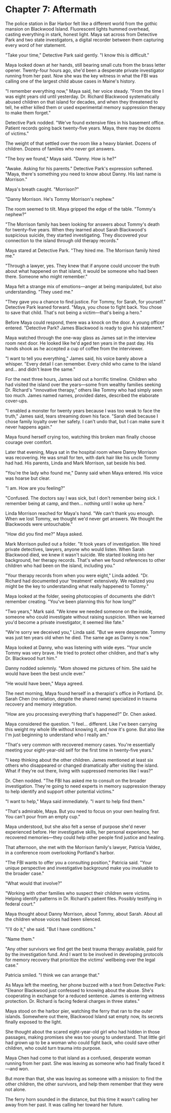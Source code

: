 # Chapter 7: Aftermath

The police station in Bar Harbor felt like a different world from the gothic mansion on Blackwood Island. Fluorescent lights hummed overhead, casting everything in stark, honest light. Maya sat across from Detective Park and two state investigators, a digital recorder between them capturing every word of her statement.

"Take your time," Detective Park said gently. "I know this is difficult."

Maya looked down at her hands, still bearing small cuts from the brass letter opener. Twenty-four hours ago, she'd been a desperate private investigator running from her past. Now she was the key witness in what the FBI was calling one of the largest child abuse cases in Maine's history.

"I remember everything now," Maya said, her voice steady. "From the time I was eight years old until yesterday. Dr. Richard Blackwood systematically abused children on that island for decades, and when they threatened to tell, he either killed them or used experimental memory suppression therapy to make them forget."

Detective Park nodded. "We've found extensive files in his basement office. Patient records going back twenty-five years. Maya, there may be dozens of victims."

The weight of that settled over the room like a heavy blanket. Dozens of children. Dozens of families who never got answers.

"The boy we found," Maya said. "Danny. How is he?"

"Awake. Asking for his parents." Detective Park's expression softened. "Maya, there's something you need to know about Danny. His last name is Morrison."

Maya's breath caught. "Morrison?"

"Danny Morrison. He's Tommy Morrison's nephew."

The room seemed to tilt. Maya gripped the edge of the table. "Tommy's nephew?"

"The Morrison family has been looking for answers about Tommy's death for twenty-five years. When they learned about Sarah Blackwood's suspicious suicide, they started investigating. They discovered your connection to the island through old therapy records."

Maya stared at Detective Park. "They hired me. The Morrison family hired me."

"Through a lawyer, yes. They knew that if anyone could uncover the truth about what happened on that island, it would be someone who had been there. Someone who might remember."

Maya felt a strange mix of emotions—anger at being manipulated, but also understanding. "They used me."

"They gave you a chance to find justice. For Tommy, for Sarah, for yourself." Detective Park leaned forward. "Maya, you chose to fight back. You chose to save that child. That's not being a victim—that's being a hero."

Before Maya could respond, there was a knock on the door. A young officer entered. "Detective Park? James Blackwood is ready to give his statement."

Maya watched through the one-way glass as James sat in the interview room next door. He looked like he'd aged ten years in the past day. His hands shook as he accepted a cup of coffee from the interviewer.

"I want to tell you everything," James said, his voice barely above a whisper. "Every detail I can remember. Every child who came to the island and... and didn't leave the same."

For the next three hours, James laid out a horrific timeline. Children who had visited the island over the years—some from wealthy families seeking Dr. Richard's "innovative therapy," others like Tommy who had simply seen too much. James named names, provided dates, described the elaborate cover-ups.

"I enabled a monster for twenty years because I was too weak to face the truth," James said, tears streaming down his face. "Sarah died because I chose family loyalty over her safety. I can't undo that, but I can make sure it never happens again."

Maya found herself crying too, watching this broken man finally choose courage over comfort.

Later that evening, Maya sat in the hospital room where Danny Morrison was recovering. He was small for ten, with dark hair like his uncle Tommy had had. His parents, Linda and Mark Morrison, sat beside his bed.

"You're the lady who found me," Danny said when Maya entered. His voice was hoarse but clear.

"I am. How are you feeling?"

"Confused. The doctors say I was sick, but I don't remember being sick. I remember being at camp, and then... nothing until I woke up here."

Linda Morrison reached for Maya's hand. "We can't thank you enough. When we lost Tommy, we thought we'd never get answers. We thought the Blackwoods were untouchable."

"How did you find me?" Maya asked.

Mark Morrison pulled out a folder. "It took years of investigation. We hired private detectives, lawyers, anyone who would listen. When Sarah Blackwood died, we knew it wasn't suicide. We started looking into her background, her therapy records. That's when we found references to other children who had been on the island, including you."

"Your therapy records from when you were eight," Linda added. "Dr. Richard had documented your 'treatment' extensively. We realized you might be the key to understanding what really happened to Tommy."

Maya looked at the folder, seeing photocopies of documents she didn't remember creating. "You've been planning this for how long?"

"Two years," Mark said. "We knew we needed someone on the inside, someone who could investigate without raising suspicion. When we learned you'd become a private investigator, it seemed like fate."

"We're sorry we deceived you," Linda said. "But we were desperate. Tommy was just ten years old when he died. The same age as Danny is now."

Maya looked at Danny, who was listening with wide eyes. "Your uncle Tommy was very brave. He tried to protect other children, and that's why Dr. Blackwood hurt him."

Danny nodded solemnly. "Mom showed me pictures of him. She said he would have been the best uncle ever."

"He would have been," Maya agreed.

The next morning, Maya found herself in a therapist's office in Portland. Dr. Sarah Chen (no relation, despite the shared name) specialized in trauma recovery and memory integration.

"How are you processing everything that's happened?" Dr. Chen asked.

Maya considered the question. "I feel... different. Like I've been carrying this weight my whole life without knowing it, and now it's gone. But also like I'm just beginning to understand who I really am."

"That's very common with recovered memory cases. You're essentially meeting your eight-year-old self for the first time in twenty-five years."

"I keep thinking about the other children. James mentioned at least six others who disappeared or changed dramatically after visiting the island. What if they're out there, living with suppressed memories like I was?"

Dr. Chen nodded. "The FBI has asked me to consult on the broader investigation. They're going to need experts in memory suppression therapy to help identify and support other potential victims."

"I want to help," Maya said immediately. "I want to help find them."

"That's admirable, Maya. But you need to focus on your own healing first. You can't pour from an empty cup."

Maya understood, but she also felt a sense of purpose she'd never experienced before. Her investigative skills, her personal experience, her recovered memories—they could help other people find justice and healing.

That afternoon, she met with the Morrison family's lawyer, Patricia Valdez, in a conference room overlooking Portland's harbor.

"The FBI wants to offer you a consulting position," Patricia said. "Your unique perspective and investigative background make you invaluable to the broader case."

"What would that involve?"

"Working with other families who suspect their children were victims. Helping identify patterns in Dr. Richard's patient files. Possibly testifying in federal court."

Maya thought about Danny Morrison, about Tommy, about Sarah. About all the children whose voices had been silenced.

"I'll do it," she said. "But I have conditions."

"Name them."

"Any other survivors we find get the best trauma therapy available, paid for by the investigation fund. And I want to be involved in developing protocols for memory recovery that prioritize the victims' wellbeing over the legal case."

Patricia smiled. "I think we can arrange that."

As Maya left the meeting, her phone buzzed with a text from Detective Park: "Eleanor Blackwood just confessed to knowing about the abuse. She's cooperating in exchange for a reduced sentence. James is entering witness protection. Dr. Richard is facing federal charges in three states."

Maya stood on the harbor pier, watching the ferry that ran to the outer islands. Somewhere out there, Blackwood Island sat empty now, its secrets finally exposed to the light.

She thought about the scared eight-year-old girl who had hidden in those passages, making promises she was too young to understand. That little girl had grown up to be a woman who could fight back, who could save other children, who could turn trauma into purpose.

Maya Chen had come to that island as a confused, desperate woman running from her past. She was leaving as someone who had finally faced it—and won.

But more than that, she was leaving as someone with a mission: to find the other children, the other survivors, and help them remember that they were not alone.

The ferry horn sounded in the distance, but this time it wasn't calling her away from her past. It was calling her toward her future.
